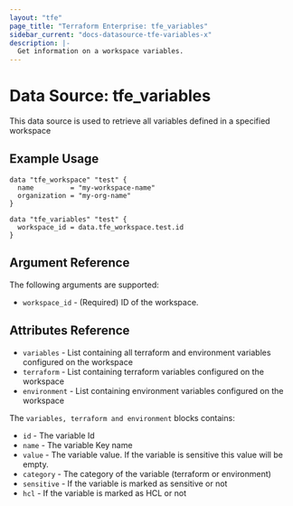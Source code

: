```yaml
---
layout: "tfe"
page_title: "Terraform Enterprise: tfe_variables"
sidebar_current: "docs-datasource-tfe-variables-x"
description: |-
  Get information on a workspace variables.
---
```


# Data Source: tfe_variables

This data source is used to retrieve all variables defined in a specified workspace

## Example Usage

```hcl
data "tfe_workspace" "test" {
  name         = "my-workspace-name"
  organization = "my-org-name"
}

data "tfe_variables" "test" {
  workspace_id = data.tfe_workspace.test.id
}
```

## Argument Reference

The following arguments are supported:

* `workspace_id` - (Required) ID of the workspace.

## Attributes Reference

* `variables` - List containing all terraform and environment variables configured on the workspace
* `terraform` - List containing terraform variables configured on the workspace
* `environment` - List containing environment variables configured on the workspace

The `variables, terraform and environment` blocks contains:

* `id` - The variable Id
* `name` - The variable Key name
* `value` -  The variable value. If the variable is sensitive this value will be empty.
* `category` -  The category of the variable (terraform or environment)
* `sensitive` - If the variable is marked as sensitive or not
* `hcl` - If the variable is marked as HCL or not
